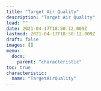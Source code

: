 ```yaml
---
title: "Target Air Quality"
description: "Target Air Quality"
lead: ""
date: 2021-04-17T18:50:12.009Z
lastmod: 2021-04-17T18:50:12.009Z
draft: false
images: []
menu:
  docs:
    parent: "characteristic"
toc: true
characteristic:
  name: "TargetAirQuality"
---
```


